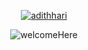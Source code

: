 <p align="center">
  <a href="https://github.com/adithhari">
    <img src="https://readme-typing-svg.demolab.com?font=Fira+Code&pause=1000&center=true&repeat=false&random=false&width=435&lines=Adith+Harinarayanan" alt="adithhari" /></a>
</p>

<p align="center">
    <img src="https://readme-typing-svg.demolab.com?font=Fira+Code&pause=1000&color=8D6EF7&center=true&repeat=false&random=false&width=500&lines=Hey+there+!!!+Welcome+to+my+Git+Space+" alt="welcomeHere" />
</p>
